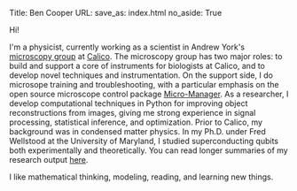 Title: Ben Cooper
URL:
save_as: index.html
no_aside: True

Hi!

I'm a physicist, currently working as a scientist in Andrew York's [microscopy
group](https://andrewgyork.github.io) at [Calico](https://www.calicolabs.com).
The microscopy group has two major roles: to build and support a core
of instruments for biologists at Calico, and to develop novel techniques and
instrumentation. On the support side, I do microsope training and
troubleshooting, with a particular emphasis on the open source
microscope control package [Micro-Manager](
https://micro-manager.org).
As a researcher, I develop computational techniques in Python for
improving object reconstructions from images, giving me strong experience
in signal processing, statistical inference, and optimization.
Prior to Calico, my background
was in condensed matter physics. In my Ph.D. under Fred Wellstood
at the University of Maryland, I studied superconducting qubits both
experimentally and theoretically. You can read longer summaries of my
research output [here]({filename}research_blurb.md).

I like mathematical thinking, modeling, reading, and learning new things.
